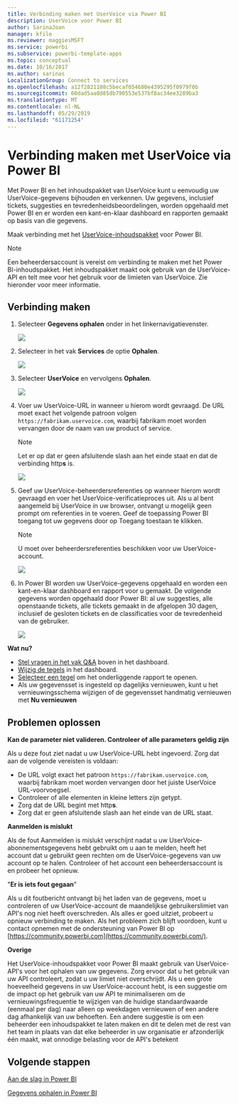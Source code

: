 ```yaml
---
title: Verbinding maken met UserVoice via Power BI
description: UserVoice voor Power BI
author: SarinaJoan
manager: kfile
ms.reviewer: maggiesMSFT
ms.service: powerbi
ms.subservice: powerbi-template-apps
ms.topic: conceptual
ms.date: 10/16/2017
ms.author: sarinas
LocalizationGroup: Connect to services
ms.openlocfilehash: a12f2821108c5becaf054680e4395295f0979f0b
ms.sourcegitcommit: 60dad5aa0d85db790553e537bf8ac34ee3289ba3
ms.translationtype: MT
ms.contentlocale: nl-NL
ms.lasthandoff: 05/29/2019
ms.locfileid: "61171254"
---
```

# <a name="connect-to-uservoice-with-power-bi"></a>Verbinding maken met UserVoice via Power BI
Met Power BI en het inhoudspakket van UserVoice kunt u eenvoudig uw UserVoice-gegevens bijhouden en verkennen. Uw gegevens, inclusief tickets, suggesties en tevredenheidsbeoordelingen, worden opgehaald met Power BI en er worden een kant-en-klaar dashboard en rapporten gemaakt op basis van die gegevens.

Maak verbinding met het [UserVoice-inhoudspakket](https://app.powerbi.com/getdata/services/uservoice) voor Power BI.

>[!NOTE]
>Een beheerdersaccount is vereist om verbinding te maken met het Power BI-inhoudspakket. Het inhoudspakket maakt ook gebruik van de UserVoice-API en telt mee voor het gebruik voor de limieten van UserVoice. Zie hieronder voor meer informatie.

## <a name="how-to-connect"></a>Verbinding maken
1. Selecteer **Gegevens ophalen** onder in het linkernavigatievenster.
   
   ![](media/service-connect-to-uservoice/pbi_getdata.png)
2. Selecteer in het vak **Services** de optie **Ophalen**.
   
   ![](media/service-connect-to-uservoice/pbi_getservices.png) 
3. Selecteer **UserVoice** en vervolgens **Ophalen**.
   
   ![](media/service-connect-to-uservoice/uservoice.png)
4. Voer uw UserVoice-URL in wanneer u hierom wordt gevraagd. De URL moet exact het volgende patroon volgen `https://fabrikam.uservoice.com`, waarbij fabrikam moet worden vervangen door de naam van uw product of service.
   
   >[!NOTE]
   >Let er op dat er geen afsluitende slash aan het einde staat en dat de verbinding http**s** is.
   
   ![](media/service-connect-to-uservoice/capture.png)
5. Geef uw UserVoice-beheerdersreferenties op wanneer hierom wordt gevraagd en voer het UserVoice-verificatieproces uit. Als u al bent aangemeld bij UserVoice in uw browser, ontvangt u mogelijk geen prompt om referenties in te voeren. Geef de toepassing Power BI toegang tot uw gegevens door op Toegang toestaan te klikken.
   
   >[!NOTE]
   >U moet over beheerdersreferenties beschikken voor uw UserVoice-account.
   
   ![](media/service-connect-to-uservoice/capture3.png)
6. In Power BI worden uw UserVoice-gegevens opgehaald en worden een kant-en-klaar dashboard en rapport voor u gemaakt. De volgende gegevens worden opgehaald door Power BI: al uw suggesties, alle openstaande tickets, alle tickets gemaakt in de afgelopen 30 dagen, inclusief de gesloten tickets en de classificaties voor de tevredenheid van de gebruiker.
   
   ![](media/service-connect-to-uservoice/capture4.png)

**Wat nu?**

* [Stel vragen in het vak Q&A](consumer/end-user-q-and-a.md) boven in het dashboard.
* [Wijzig de tegels](service-dashboard-edit-tile.md) in het dashboard.
* [Selecteer een tegel](consumer/end-user-tiles.md) om het onderliggende rapport te openen.
* Als uw gegevensset is ingesteld op dagelijks vernieuwen, kunt u het vernieuwingsschema wijzigen of de gegevensset handmatig vernieuwen met **Nu vernieuwen**

## <a name="troubleshooting"></a>Problemen oplossen
**Kan de parameter niet valideren. Controleer of alle parameters geldig zijn**

Als u deze fout ziet nadat u uw UserVoice-URL hebt ingevoerd. Zorg dat aan de volgende vereisten is voldaan:

* De URL volgt exact het patroon `https://fabrikam.uservoice.com`, waarbij fabrikam moet worden vervangen door het juiste UserVoice URL-voorvoegsel.
* Controleer of alle elementen in kleine letters zijn getypt.
* Zorg dat de URL begint met http**s**.
* Zorg dat er geen afsluitende slash aan het einde van de URL staat.

**Aanmelden is mislukt**

Als de fout Aanmelden is mislukt verschijnt nadat u uw UserVoice-abonnementsgegevens hebt gebruikt om u aan te melden, heeft het account dat u gebruikt geen rechten om de UserVoice-gegevens van uw account op te halen. Controleer of het account een beheerdersaccount is en probeer het opnieuw.

"**Er is iets fout gegaan**"

Als u dit foutbericht ontvangt bij het laden van de gegevens, moet u controleren of uw UserVoice-account de maandelijkse gebruikerslimiet van API's nog niet heeft overschreden. Als alles er goed uitziet, probeert u opnieuw verbinding te maken. Als het probleem zich blijft voordoen, kunt u contact opnemen met de ondersteuning van Power BI op [https://community.powerbi.com](https://community.powerbi.com/).

**Overige**  

Het UserVoice-inhoudspakket voor Power BI maakt gebruik van UserVoice-API's voor het ophalen van uw gegevens. Zorg ervoor dat u het gebruik van uw API controleert, zodat u uw limiet niet overschrijdt. Als u een grote hoeveelheid gegevens in uw UserVoice-account hebt, is een suggestie om de impact op het gebruik van uw API te minimaliseren om de vernieuwingsfrequentie te wijzigen van de huidige standaardwaarde (eenmaal per dag) naar alleen op weekdagen vernieuwen of een andere dag afhankelijk van uw behoeften. Een andere suggestie is om een beheerder een inhoudspakket te laten maken en dit te delen met de rest van het team in plaats van dat elke beheerder in uw organisatie er afzonderlijk één maakt, wat onnodige belasting voor de API's betekent

## <a name="next-steps"></a>Volgende stappen
[Aan de slag in Power BI](service-get-started.md)

[Gegevens ophalen in Power BI](service-get-data.md)

